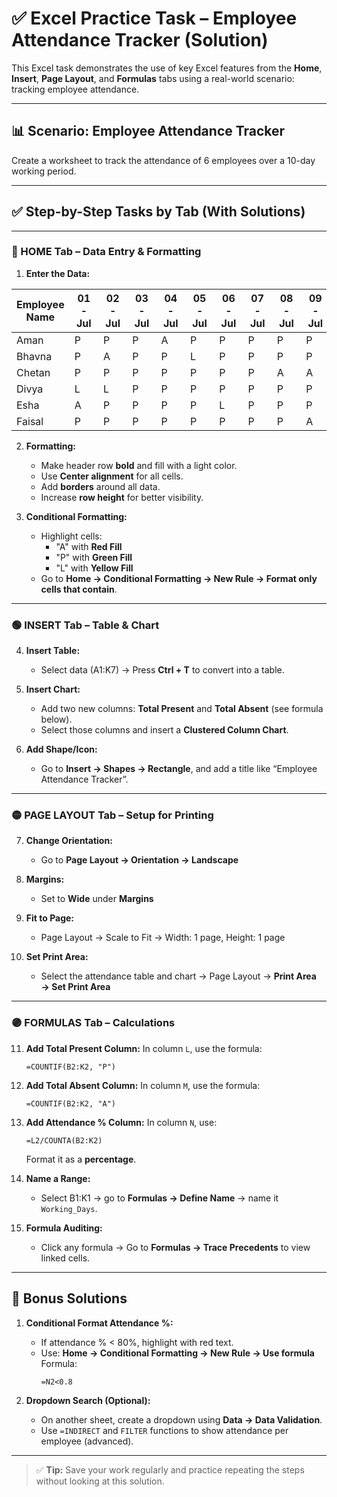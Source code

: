 # ✅ Excel Practice Task – Employee Attendance Tracker (Solution)

This Excel task demonstrates the use of key Excel features from the **Home**, **Insert**, **Page Layout**, and **Formulas** tabs using a real-world scenario: tracking employee attendance.

---

## 📊 Scenario: Employee Attendance Tracker

Create a worksheet to track the attendance of 6 employees over a 10-day working period.

---

## ✅ Step-by-Step Tasks by Tab (With Solutions)

---

### 🔵 HOME Tab – Data Entry & Formatting

1. **Enter the Data:**

| Employee Name | 01-Jul | 02-Jul | 03-Jul | 04-Jul | 05-Jul | 06-Jul | 07-Jul | 08-Jul | 09-Jul | 10-Jul |
|---------------|--------|--------|--------|--------|--------|--------|--------|--------|--------|--------|
| Aman          | P      | P      | P      | A      | P      | P      | P      | P      | P      | P      |
| Bhavna        | P      | A      | P      | P      | L      | P      | P      | P      | P      | P      |
| Chetan        | P      | P      | P      | P      | P      | P      | P      | A      | A      | P      |
| Divya         | L      | L      | P      | P      | P      | P      | P      | P      | P      | A      |
| Esha          | A      | P      | P      | P      | P      | L      | P      | P      | P      | P      |
| Faisal        | P      | P      | P      | P      | P      | P      | P      | P      | A      | A      |

2. **Formatting:**
   - Make header row **bold** and fill with a light color.
   - Use **Center alignment** for all cells.
   - Add **borders** around all data.
   - Increase **row height** for better visibility.

3. **Conditional Formatting:**
   - Highlight cells:
     - "A" with **Red Fill**
     - "P" with **Green Fill**
     - "L" with **Yellow Fill**
   - Go to **Home → Conditional Formatting → New Rule → Format only cells that contain**.

---

### 🟢 INSERT Tab – Table & Chart

4. **Insert Table:**
   - Select data (A1:K7) → Press **Ctrl + T** to convert into a table.

5. **Insert Chart:**
   - Add two new columns: **Total Present** and **Total Absent** (see formula below).
   - Select those columns and insert a **Clustered Column Chart**.

6. **Add Shape/Icon:**
   - Go to **Insert → Shapes → Rectangle**, and add a title like “Employee Attendance Tracker”.

---

### 🟡 PAGE LAYOUT Tab – Setup for Printing

7. **Change Orientation:**
   - Go to **Page Layout → Orientation → Landscape**

8. **Margins:**
   - Set to **Wide** under **Margins**

9. **Fit to Page:**
   - Page Layout → Scale to Fit → Width: 1 page, Height: 1 page

10. **Set Print Area:**
    - Select the attendance table and chart → Page Layout → **Print Area → Set Print Area**

---

### 🟣 FORMULAS Tab – Calculations

11. **Add Total Present Column:**
    In column `L`, use the formula:
    ```excel
    =COUNTIF(B2:K2, "P")
    ```

12. **Add Total Absent Column:**
    In column `M`, use the formula:
    ```excel
    =COUNTIF(B2:K2, "A")
    ```

13. **Add Attendance % Column:**
    In column `N`, use:
    ```excel
    =L2/COUNTA(B2:K2)
    ```
    Format it as a **percentage**.

14. **Name a Range:**
    - Select B1:K1 → go to **Formulas → Define Name** → name it `Working_Days`.

15. **Formula Auditing:**
    - Click any formula → Go to **Formulas → Trace Precedents** to view linked cells.

---

## 🎯 Bonus Solutions

1. **Conditional Format Attendance %:**
   - If attendance % < 80%, highlight with red text.
   - Use: **Home → Conditional Formatting → New Rule → Use formula**  
     Formula:
     ```excel
     =N2<0.8
     ```

2. **Dropdown Search (Optional):**
   - On another sheet, create a dropdown using **Data → Data Validation**.
   - Use `=INDIRECT` and `FILTER` functions to show attendance per employee (advanced).

---

> ✅ **Tip:** Save your work regularly and practice repeating the steps without looking at this solution.

